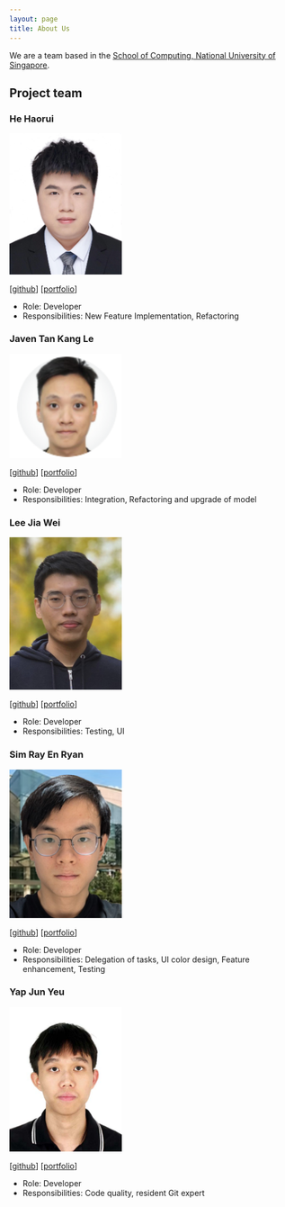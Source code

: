 ```yaml
---
layout: page
title: About Us
---
```


We are a team based in the [School of Computing, National University of Singapore](https://www.comp.nus.edu.sg).

## Project team

### He Haorui

<img src="images/feconi1024.png" width="200px">

[[github](https://github.com/feconi1024)]
[[portfolio](team/feconi1024.md)]

* Role: Developer
* Responsibilities: New Feature Implementation, Refactoring

### Javen Tan Kang Le

<img src="images/javentankangle.png" width="200px">

[[github](http://github.com/javentankangle)]
[[portfolio](team/javentankangle.md)]

* Role: Developer
* Responsibilities: Integration, Refactoring and upgrade of model

### Lee Jia Wei

<img src="images/leejiawei23.png" width="200px">

[[github](https://github.com/LeeJiaWei23)]
[[portfolio](team/leejiawei23.md)]

* Role: Developer
* Responsibilities: Testing, UI

### Sim Ray En Ryan

<img src="images/hackari.png" width="200px">

[[github](http://github.com/hackari)]
[[portfolio](team/hackari.md)]

* Role: Developer
* Responsibilities: Delegation of tasks, UI color design, Feature enhancement, Testing

### Yap Jun Yeu

<img src="images/yjunyeu.png" width="200px">

[[github](http://github.com/yjunyeu)]
[[portfolio](team/yjunyeu.md)]

* Role: Developer
* Responsibilities: Code quality, resident Git expert






